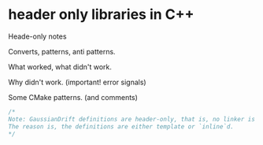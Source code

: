 # header only libraries in C++

Heade-only notes

Converts, patterns, anti patterns.

What worked, what didn't work.

Why didn't work. (important! error signals)

Some CMake patterns. (and comments)

```cpp
/*
Note: GaussianDrift definitions are header-only, that is, no linker is produced.
The reason is, the definitions are either template or `inline`d.
*/
```
